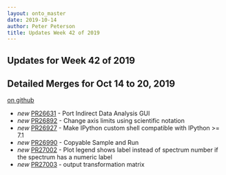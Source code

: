 ```yaml
---
layout: onto_master
date: 2019-10-14
author: Peter Peterson
title: Updates Week 42 of 2019
---
```

Updates for Week 42 of 2019
---------------------------

Detailed Merges for Oct 14 to 20, 2019
--------------------------------------
[on github](https://github.com/mantidproject/mantid/pulls?q=is%3Apr+merged%3A2019-10-15..2019-10-20)

* *new* [PR26631](https://github.com/mantidproject/mantid/pull/26631) - Port Indirect Data Analysis GUI
* *new* [PR26892](https://github.com/mantidproject/mantid/pull/26892) - Change axis limits using scientific notation
* *new* [PR26927](https://github.com/mantidproject/mantid/pull/26927) - Make IPython custom shell compatible with IPython >= 7.1
* *new* [PR26990](https://github.com/mantidproject/mantid/pull/26990) - Copyable Sample and Run
* *new* [PR27002](https://github.com/mantidproject/mantid/pull/27002) - Plot legend shows label instead of spectrum number if the spectrum has a numeric label
* *new* [PR27003](https://github.com/mantidproject/mantid/pull/27003) - output transformation matrix
